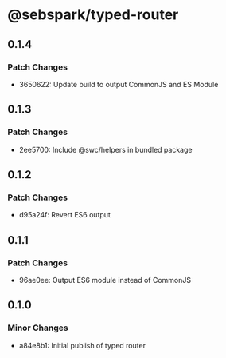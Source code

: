 # @sebspark/typed-router

## 0.1.4

### Patch Changes

- 3650622: Update build to output CommonJS and ES Module

## 0.1.3

### Patch Changes

- 2ee5700: Include @swc/helpers in bundled package

## 0.1.2

### Patch Changes

- d95a24f: Revert ES6 output

## 0.1.1

### Patch Changes

- 96ae0ee: Output ES6 module instead of CommonJS

## 0.1.0

### Minor Changes

- a84e8b1: Initial publish of typed router
